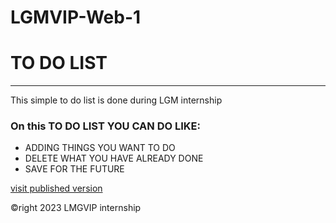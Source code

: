 # LGMVIP-Web-1
# TO DO LIST
<hr/>
<p>This simple to do list is done during LGM internship</p>
<h3>On this TO DO LIST YOU CAN DO LIKE:</h3>
<ul>
    <li>ADDING THINGS YOU WANT TO DO</li>
    <li>DELETE WHAT YOU HAVE ALREADY DONE</li>
    <li>SAVE FOR THE FUTURE</li>
</ul>

<a href="https://kika1s1.github.io/LGMVIP-Web-3/"> visit published version</a>
<br/>
<footer>&copyright 2023 LMGVIP internship</footer>

